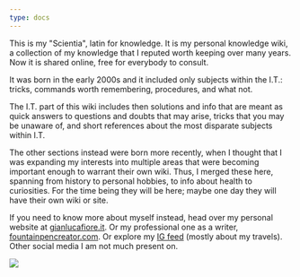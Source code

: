```yaml
---
type: docs
---
```


This is my "Scientia", latin for knowledge. It is my personal knowledge wiki, a collection of my knowledge that I reputed worth keeping over many years. Now it is shared online, free for everybody to consult.

It was born in the early 2000s and it included only subjects within the I.T.: tricks, commands worth remembering, procedures, and what not. 

The I.T. part of this wiki includes then solutions and info that are meant as quick answers to questions and doubts that may arise, tricks that you may be unaware of, and short references about the most disparate subjects within I.T.

The other sections instead were born more recently, when I thought that I was expanding my interests into multiple areas that were becoming important enough to warrant their own wiki. Thus, I merged these here, spanning from history to personal hobbies, to info about health to curiosities. For the time being they will be here; maybe one day they will have their own wiki or site.

If you need to know more about myself instead, head over my personal website at [gianlucafiore.it](https://www.gianlucafiore.it). Or my professional one as a writer, [fountainpencreator.com](https://www.fountainpencreator.com). Or explore my [IG feed](https://www.instagram.com/gianlucadfiore/) (mostly about my travels). Other social media I am not much present on.

![](images/written_by_human-badge-white.png)
